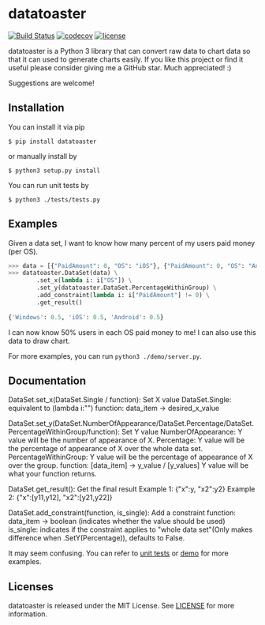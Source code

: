 # datatoaster
[![Build Status](https://travis-ci.org/abc612008/datatoaster.svg?branch=master)](https://travis-ci.org/abc612008/datatoaster) [![codecov](https://codecov.io/gh/abc612008/datatoaster/branch/master/graph/badge.svg)](https://codecov.io/gh/abc612008/datatoaster) [![license](https://img.shields.io/github/license/abc612008/datatoaster.svg)](https://github.com/abc612008/datatoaster/blob/master/LICENSE)

datatoaster is a Python 3 library that can convert raw data to chart data so that it can used to generate charts easily. If you like this project or find it useful please consider giving me a GitHub star. Much appreciated! :)

Suggestions are welcome!

## Installation
You can install it via pip
```
$ pip install datatoaster
```
or manually install by
```
$ python3 setup.py install
```
You can run unit tests by
```
$ python3 ./tests/tests.py
```

## Examples

Given a data set, I want to know how many percent of my users paid money (per OS).

```python
>>> data = [{"PaidAmount": 0, "OS": "iOS"}, {"PaidAmount": 0, "OS": "Android"}, {"PaidAmount": 301, "OS": "Android"}, {"PaidAmount": 0, "OS": "Windows"}, {"PaidAmount": 14, "OS": "Windows"}, {"PaidAmount": 56, "OS": "iOS"}, {"PaidAmount": 2, "OS": "Windows"}, {"PaidAmount": 0, "OS": "Windows"}]
>>> datatoaster.DataSet(data) \
        .set_x(lambda i: i["OS"]) \
        .set_y(datatoaster.DataSet.PercentageWithinGroup) \
        .add_constraint(lambda i: i["PaidAmount"] != 0) \
        .get_result()
        
{'Windows': 0.5, 'iOS': 0.5, 'Android': 0.5}
```

I can now know 50% users in each OS paid money to me! I can also use this data to draw chart.

For more examples, you can run `python3 ./demo/server.py`.

## Documentation

DataSet.set_x(DataSet.Single / function): Set X value
    DataSet.Single: equivalent to (lambda i:"")
    function: data_item -> desired_x_value
    
DataSet.set_y(DataSet.NumberOfAppearance/DataSet.Percentage/DataSet.PercentageWithinGroup/function): Set Y value
    NumberOfAppearance: Y value will be the number of appearance of X.
    Percentage: Y value will be the percentage of appearance of X over the whole data set.
    PercentageWithinGroup: Y value will be the percentage of appearance of X over the group.
    function: [data_item] -> y_value / [y_values] Y value will be what your function returns.

DataSet.get_result(): Get the final result
    Example 1: {"x":y, "x2":y2}
    Example 2: {"x":[y11,y12], "x2":[y21,y22]}

DataSet.add_constraint(function, is_single): Add a constraint
    function: data_item -> boolean (indicates whether the value should be used)
    is_single: indicates if the constraint applies to "whole data set"(Only makes difference when .SetY(Percentage)), defaults to False.

It may seem confusing. You can refer to [unit tests](https://github.com/abc612008/datatoaster/blob/master/tests/tests.py) or [demo](https://github.com/abc612008/datatoaster/blob/master/demo/server.py) for more examples.
## Licenses

datatoaster is released under the MIT License. See [LICENSE](https://github.com/abc612008/datatoaster/blob/master/LICENSE) for more information.
